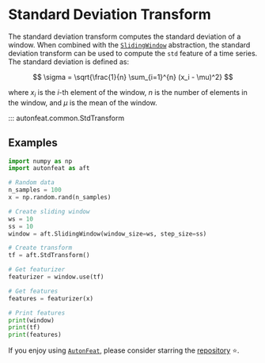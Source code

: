 <!-- 
Author(s): Dhruv Srikanth
Email(s): dsrikant (at) andrew (dot) cmu (dot) edu
Acknowledgements:
Copyright (c) 2023 Carnegie Mellon University, Auton Lab
This code is subject to the license terms contained in the code repo.
-->

# Standard Deviation Transform

The standard deviation transform computes the standard deviation of a window. When combined with the [`SlidingWindow`](../core/fixed_window.md) abstraction, the standard deviation transform can be used to compute the `std` feature of a time series. The standard deviation is defined as:

$$
\sigma = \sqrt{\frac{1}{n} \sum_{i=1}^{n} (x_i - \mu)^2}
$$

where $x_i$ is the $i$-th element of the window, $n$ is the number of elements in the window, and $\mu$ is the mean of the window.

::: autonfeat.common.StdTransform
      

## Examples

```python
import numpy as np
import autonfeat as aft

# Random data
n_samples = 100
x = np.random.rand(n_samples)

# Create sliding window
ws = 10
ss = 10
window = aft.SlidingWindow(window_size=ws, step_size=ss)

# Create transform
tf = aft.StdTransform()

# Get featurizer
featurizer = window.use(tf)

# Get features
features = featurizer(x)

# Print features
print(window)
print(tf)
print(features)
```


If you enjoy using [`AutonFeat`](../../index.md), please consider starring the [repository](https://github.com/autonlab/AutonFeat) ⭐️.